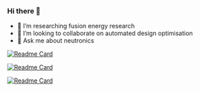 ### Hi there 👋

- 🔭 I’m researching fusion energy research
- 👯 I’m looking to collaborate on automated design optimisation
- 💬 Ask me about neutronics

[![Readme Card](https://github-readme-stats.vercel.app/api/pin/?username=fusion-energy&repo=paramak)](https://github.com/fusion-energy/paramak)

[![Readme Card](https://github-readme-stats.vercel.app/api/pin/?username=fusion-energy&repo=neutronics-workshop)](https://github.com/fusion-energy/neutronics-workshop)

[![Readme Card](https://github-readme-stats.vercel.app/api/pin/?username=ukaea&repo=neutronics_material_maker)](https://github.com/ukaea/neutronics_material_maker)
